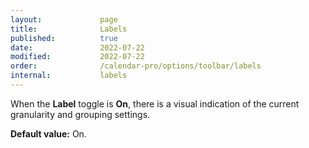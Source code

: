 ```yaml
---
layout:             page
title:              Labels
published:          true
date:               2022-07-22
modified:           2022-07-22
order:              /calendar-pro/options/toolbar/labels
internal:           labels
---
```

When the **Label** toggle is **On**, there is a visual indication of the current granularity and grouping settings.

**Default value:** On.
